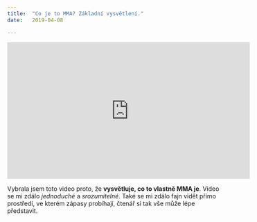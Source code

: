 ```yaml
---
title:  "Co je to MMA? Základní vysvětlení."
date:   2019-04-08

---
```

<iframe width="560" height="315" src="https://www.youtube.com/embed/PnUmcL07xnY" frameborder="0" allow="accelerometer; autoplay; encrypted-media; gyroscope; picture-in-picture" allowfullscreen></iframe>

Vybrala jsem toto video proto, že **vysvětluje, co to vlastně MMA je**. Video se mi zdálo *jednoduché* a *srozumitelné*. Také se mi zdálo fajn vidět přímo prostředí, ve kterém zápasy probíhají, čtenář si tak vše může lépe představit.